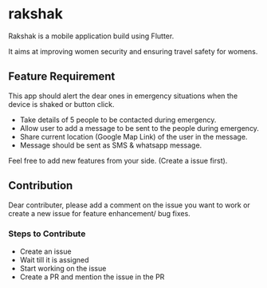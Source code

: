 # rakshak

Rakshak is a mobile application build using Flutter.

It aims at improving women security and ensuring travel safety for womens.

## Feature Requirement

This app should alert the dear ones in emergency situations when the device is shaked or button click.

- Take details of 5 people to be contacted during emergency.
- Allow user to add a message to be sent to the people during emergency.
- Share current location (Google Map Link) of the user in the message.
- Message should be sent as SMS & whatsapp message.

Feel free to add new features from your side. (Create a issue first).

## Contribution

Dear contributer, please add a comment on the issue you want to work or create a new issue for feature enhancement/ bug fixes.

### Steps to Contribute
- Create an issue 
- Wait till it is assigned
- Start working on the issue
- Create a PR and mention the issue in the PR


